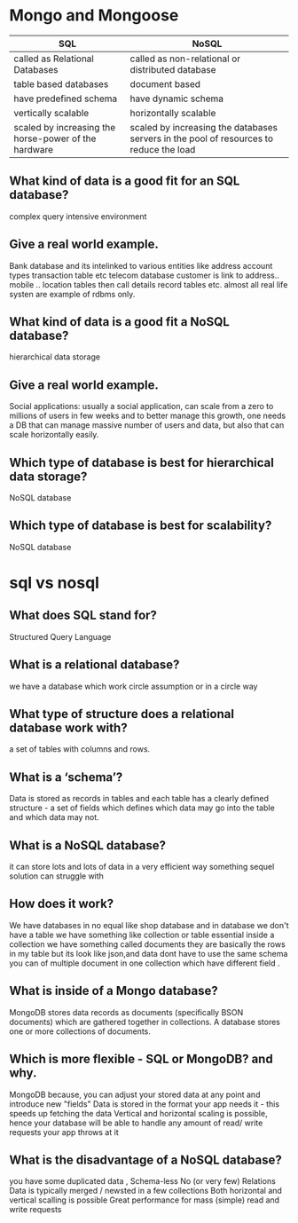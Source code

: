 # Mongo and Mongoose




| SQL  | NoSQL |
| ------------- | ------------- |
| called as Relational Databases  | called as non-relational or distributed database  |
| table based databases  | document based  |
| have predefined schema  | have dynamic schema  |
| vertically scalable  | horizontally scalable  |
| scaled by increasing the horse-power of the hardware  |  scaled by increasing the databases servers in the pool of resources to reduce the load  |

## What kind of data is a good fit for an SQL database?
complex query intensive environment
## Give a real world example.
Bank database and its intelinked to various entities like address account types transaction table etc
telecom database
customer is link to address.. mobile .. location tables then call details record tables etc.
almost all real life systen are example of rdbms only.
## What kind of data is a good fit a NoSQL database?
hierarchical data storage
## Give a real world example.
 Social applications: usually a social application, can scale from a zero to millions of users in few weeks and to better manage this growth, 
 one needs a DB that can manage massive number of users and data, but also that can scale horizontally easily.
## Which type of database is best for hierarchical data storage?
NoSQL database
## Which type of database is best for scalability?
NoSQL database



# sql vs nosql

## What does SQL stand for?
Structured Query Language
## What is a relational database?
we have a database which work circle assumption or in a circle way
## What type of structure does a relational database work with?
a set of tables with columns and rows.
## What is a ‘schema’?
Data is stored as records in tables and each table has a clearly defined structure - a set of fields 
which defines which data may go into the table and which data may not.
## What is a NoSQL database?
it can store lots and lots of data in a very efficient way something sequel solution can struggle with
## How does it work?
We have databases in no equal like shop database and in database we don't have a table we have something like collection or table
essential inside a collection we have something called
documents they are basically the rows in my table but its look like json,and data dont have to use the same schema you can
of multiple document in one collection which have different field .
## What is inside of a Mongo database?
MongoDB stores data records as documents (specifically BSON documents) which are gathered together in collections.
A database stores one or more collections of documents.
## Which is more flexible - SQL or MongoDB? and why.
MongoDB because, 
you can adjust your stored data at any point and introduce new "fields"
Data is stored in the format your app needs it - this speeds up fetching the data
Vertical and horizontal scaling is possible, hence your database will be able to handle any amount of read/ write requests your app throws at it
## What is the disadvantage of a NoSQL database?
you have some duplicated data ,
Schema-less
No (or very few) Relations
Data is typically merged / newsted in a few collections
Both horizontal and vertical scalling is possible
Great performance for mass (simple) read and write requests
